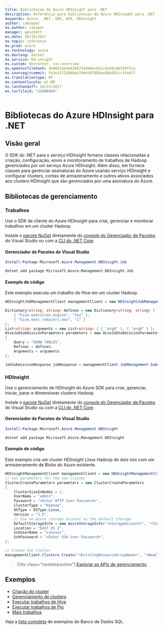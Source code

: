 ```yaml
---
title: Bibliotecas do Azure HDInsight para .NET
description: Referência para bibliotecas do Azure HDInsight para .NET
keywords: Azure, .NET, SDK, API, HDInsight
author: camsoper
ms.author: casoper
manager: wpickett
ms.date: 10/19/2017
ms.topic: reference
ms.prod: azure
ms.technology: azure
ms.devlang: dotnet
ms.service: hd-insight
ms.custom: devcenter, svc-overview
ms.openlocfilehash: da9023ab4e6106754d48acb31cda58cdb358f5cb
ms.sourcegitcommit: fe3e1475208ba47d4630788bac88b952cc3fe61f
ms.translationtype: HT
ms.contentlocale: pt-BR
ms.lasthandoff: 10/23/2017
ms.locfileid: "23486949"
---
```

# <a name="azure-hdinsight-libraries-for-net"></a>Bibliotecas do Azure HDInsight para .NET

## <a name="overview"></a>Visão geral

O SDK do .NET para o serviço HDInsight fornece classes relacionadas a criação, configuração, envio e monitoramento de trabalhos de Hadoop gerenciados por um serviço Azure HDInsight. Além disso, ele fornece classes para gerenciar assinaturas do Azure usando serviço HDInsight e configurar clusters, contas de armazenamento e outros ativos associados aos clusters HDInsight que são gerenciados por uma assinatura do Azure.

## <a name="management-libraries"></a>Bibliotecas de gerenciamento

### <a name="jobs"></a>Trabalhos

Use o SDK de cliente do Azure HDInsight para criar, gerenciar e monitorar trabalhos em um cluster Hadoop. 

Instale o [pacote NuGet](https://www.nuget.org/packages/Microsoft.Azure.Management.HDInsight.Job) diretamente do [console do Gerenciador de Pacotes][PackageManager] do Visual Studio ou com a [CLI do .NET Core][DotNetCLI].

#### <a name="visual-studio-package-manager"></a>Gerenciador de Pacotes do Visual Studio

```powershell
Install-Package Microsoft.Azure.Management.HDInsight.Job
```

```bash
dotnet add package Microsoft.Azure.Management.HDInsight.Job
```

#### <a name="code-example"></a>Exemplo de código

Este exemplo executa um trabalho de Hive em um cluster Hadoop.

```csharp
HDInsightJobManagementClient managementClient = new HDInsightJobManagementClient(clusterUri, credentials);

Dictionary<string, string> defines = new Dictionary<string, string> {
    { "hive.execution.engine", "tez" },
    { "hive.exec.reducers.max", "1" }
};
List<string> arguments = new List<string> { { "argA" }, { "argB" } };
HiveJobSubmissionParameters parameters = new HiveJobSubmissionParameters
{
    Query = "SHOW TABLES",
    Defines = defines,
    Arguments = arguments
};

JobSubmissionResponse jobResponse = managementClient.JobManagement.SubmitHiveJob(parameters);
```

### <a name="hdinsight"></a>HDInsight

Use o gerenciamento de HDInsight do Azure SDK para criar, gerenciar, iniciar, parar e dimensionar clusters Hadoop.

Instale o [pacote NuGet](https://www.nuget.org/packages/Microsoft.Azure.Management.HDInsight) diretamente do [console do Gerenciador de Pacotes][PackageManager] do Visual Studio ou com a [CLI do .NET Core][DotNetCLI].

#### <a name="visual-studio-package-manager"></a>Gerenciador de Pacotes do Visual Studio

```powershell
Install-Package Microsoft.Azure.Management.HDInsight
```

```bash
dotnet add package Microsoft.Azure.Management.HDInsight
```

#### <a name="code-example"></a>Exemplo de código

Este exemplo cria um cluster HDInsight Linux Hadoop de dois nós com um armazenamento de Blobs do Azure existente.

```csharp
HDInsightManagementClient managementClient = new HDInsightManagementClient(authToken);
// Set parameters for the new cluster
ClusterCreateParameters parameters = new ClusterCreateParameters
{
    ClusterSizeInNodes = 2,
    UserName = "admin",
    Password = "<Enter HTTP User Password>",
    ClusterType = "Hadoop",
    OSType = OSType.Linux,
    Version = "3.5",
    // Use an Azure storage account as the default storage
    DefaultStorageInfo = new AzureStorageInfo("<StorageAccount>", "<StorageKey>", "<BlobContainerName>"),
    Location = "EAST US 2",
    SshUserName = "sshuser",
    SshPassword = "<Enter SSH User Password>",
};

// Create the cluster
managementClient.Clusters.Create("<ExistingResourceGroupName>", "<NewClusterName>", parameters);
```

> [!div class="nextstepaction"]
> [Explorar as APIs de gerenciamento](/dotnet/api/overview/azure/hdinsights/management)


## <a name="samples"></a>Exemplos

- [Criação do cluster](https://docs.microsoft.com/azure/hdinsight/hdinsight-hadoop-create-linux-clusters-dotnet-sdk)
- [Gerenciamento de clusters](https://docs.microsoft.com/azure/hdinsight/hdinsight-administer-use-dotnet-sdk)
- [Executar trabalhos de Hive](https://docs.microsoft.com/azure/hdinsight/hdinsight-hadoop-use-hive-dotnet-sdk)
- [Executar trabalhos de Pig](https://docs.microsoft.com/azure/hdinsight/hdinsight-hadoop-use-pig-dotnet-sdk)
- [Mais trabalhos](https://docs.microsoft.com/azure/hdinsight/hdinsight-submit-hadoop-jobs-programmatically)

Veja a [lista completa](https://azure.microsoft.com/resources/samples/?platform=dotnet&service=hdinsight) de exemplos do Banco de Dados SQL.

[PackageManager]: https://docs.microsoft.com/nuget/tools/package-manager-console
[DotNetCLI]: https://docs.microsoft.com/dotnet/core/tools/dotnet-add-package
